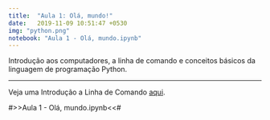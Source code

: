 ```yaml
---
title:  "Aula 1: Olá, mundo!"
date:   2019-11-09 10:51:47 +0530
img: "python.png"
notebook: "Aula 1 - Olá, mundo.ipynb"
---
```


Introdução aos computadores, a linha de comando e conceitos
básicos da linguagem de programação Python.

---

Veja uma Introdução a Linha de Comando [aqui](https://tutorial.djangogirls.org/pt/intro_to_command_line/).

#>>Aula 1 - Olá, mundo.ipynb<<#
